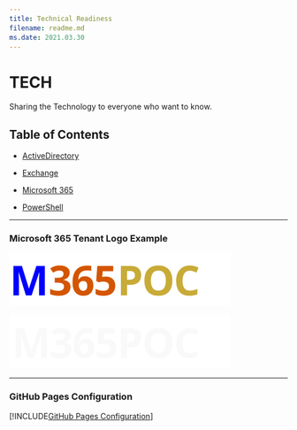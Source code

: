 ```yaml
---
title: Technical Readiness
filename: readme.md
ms.date: 2021.03.30
---
```


# TECH

Sharing the Technology to everyone who want to know.

## Table of Contents

- [ActiveDirectory](ActiveDirectory)

- [Exchange](Exchange)

- [Microsoft 365](Microsoft365)

- [PowerShell](PowerShell)

---

### Microsoft 365 Tenant Logo Example

![](https://github.com/kj-park/tech/blob/main/theme/m365poc-default-logo.svg?raw=true)

![](https://github.com/kj-park/tech/blob/main/theme/m365poc-alternate-logo.svg?raw=true)

---

### GitHub Pages Configuration

[!INCLUDE[GitHub Pages Configuration](includes/GitHub-Pages-Configuration)]
